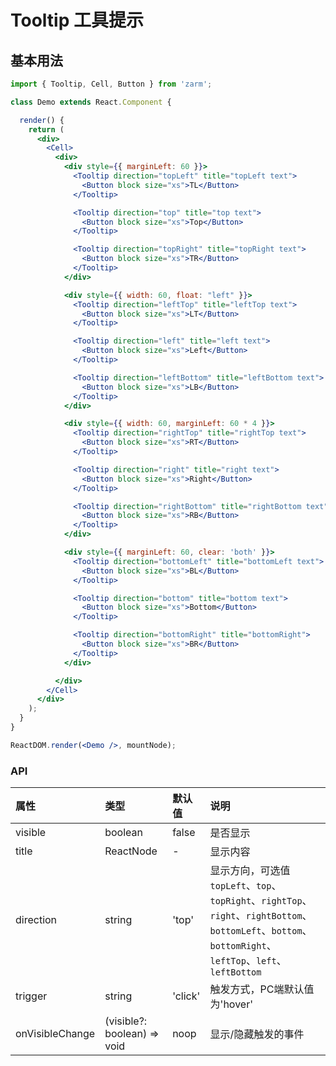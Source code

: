 # Tooltip 工具提示

## 基本用法
```jsx
import { Tooltip, Cell, Button } from 'zarm';

class Demo extends React.Component {

  render() {
    return (
      <div>
        <Cell>
          <div>
            <div style={{ marginLeft: 60 }}>
              <Tooltip direction="topLeft" title="topLeft text">
                <Button block size="xs">TL</Button>
              </Tooltip>

              <Tooltip direction="top" title="top text">
                <Button block size="xs">Top</Button>
              </Tooltip>

              <Tooltip direction="topRight" title="topRight text">
                <Button block size="xs">TR</Button>
              </Tooltip>
            </div>

            <div style={{ width: 60, float: "left" }}>
              <Tooltip direction="leftTop" title="leftTop text">
                <Button block size="xs">LT</Button>
              </Tooltip>

              <Tooltip direction="left" title="left text">
                <Button block size="xs">Left</Button>
              </Tooltip>

              <Tooltip direction="leftBottom" title="leftBottom text">
                <Button block size="xs">LB</Button>
              </Tooltip>
            </div>

            <div style={{ width: 60, marginLeft: 60 * 4 }}>
              <Tooltip direction="rightTop" title="rightTop text">
                <Button block size="xs">RT</Button>
              </Tooltip>

              <Tooltip direction="right" title="right text">
                <Button block size="xs">Right</Button>
              </Tooltip>

              <Tooltip direction="rightBottom" title="rightBottom text">
                <Button block size="xs">RB</Button>
              </Tooltip>
            </div>

            <div style={{ marginLeft: 60, clear: 'both' }}>
              <Tooltip direction="bottomLeft" title="bottomLeft text">
                <Button block size="xs">BL</Button>
              </Tooltip>

              <Tooltip direction="bottom" title="bottom text">
                <Button block size="xs">Bottom</Button>
              </Tooltip>

              <Tooltip direction="bottomRight" title="bottomRight">
                <Button block size="xs">BR</Button>
              </Tooltip>
            </div>

          </div>
        </Cell>
      </div>
    );
  }
}

ReactDOM.render(<Demo />, mountNode);
```


### API
| 属性 | 类型 | 默认值 | 说明 |
| :--- | :--- | :--- | :--- |
| visible | boolean | false | 是否显示 |
| title | ReactNode | - | 显示内容 |
| direction | string | 'top' | 显示方向，可选值 `topLeft`、`top`、`topRight`、`rightTop`、`right`、`rightBottom`、`bottomLeft`、`bottom`、`bottomRight`、`leftTop`、`left`、`leftBottom` |
| trigger | string | 'click' | 触发方式，PC端默认值为'hover' |
| onVisibleChange | (visible?: boolean) => void | noop | 显示/隐藏触发的事件 |
